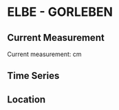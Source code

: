 # ELBE - GORLEBEN

## Current Measurement

Current measurement: <Value topic="rivers/pegel-online/ELBE/GORLEBEN/measurementValue"/> cm

## Time Series

<TimeSeries topic="rivers/pegel-online/ELBE/GORLEBEN/measurementValue" period="week" />

## Location

<WorldMap>
  <Marker lat="53.05028178785631" lon="11.349502776620287" labelTopic="rivers/pegel-online/ELBE/GORLEBEN/measurementValue" />
</WorldMap>
